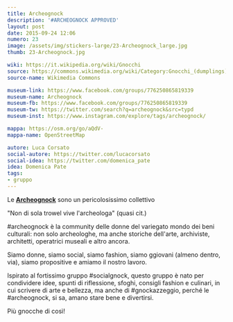 ```yaml
---
title: Archeognock
description: '#ARCHEOGNOCK APPROVED'
layout: post
date: 2015-09-24 12:06
numero: 23
image: /assets/img/stickers-large/23-Archeognock_large.jpg
thumb: 23-Archeognock.jpg

wiki: https://it.wikipedia.org/wiki/Gnocchi
source: https://commons.wikimedia.org/wiki/Category:Gnocchi_(dumplings)
source-name: Wikimedia Commons

museum-link: https://www.facebook.com/groups/776250865819339
museum-name: Archeognock
museum-fb: https://www.facebook.com/groups/776250865819339
museum-tw: https://twitter.com/search?q=archeognock&src=typd
museum-inst: https://www.instagram.com/explore/tags/archeognock/

mappa: https://osm.org/go/aQdV-
mappa-name: OpenStreetMap

autore: Luca Corsato
social-autore: https://twitter.com/lucacorsato
social-idea: https://twitter.com/domenica_pate
idea: Domenica Pate
tags:
- gruppo
---
```



Le **[Archeognock](https://www.facebook.com/groups/776250865819339)** sono un pericolosissimo collettivo

"Non di sola trowel vive l'archeologa" (quasi cit.)

#archeognock è la community delle donne del variegato mondo dei beni culturali: non solo archeologhe, ma anche storiche dell'arte, archiviste, architetti, operatrici museali e altro ancora.

Siamo donne, siamo social, siamo fashion, siamo ggiovani (almeno dentro, via), siamo propositive e amiamo il nostro lavoro.

Ispirato al fortissimo gruppo #socialgnock, questo gruppo è nato per condividere idee, spunti di riflessione, sfoghi, consigli fashion e culinari, in cui scrivere di arte e bellezza, ma anche di #gnockazzeggio, perché le #archeognock, si sa, amano stare bene e divertirsi.

Più gnocche di così!
